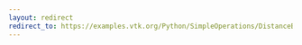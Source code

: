 ```yaml
---
layout: redirect
redirect_to: https://examples.vtk.org/Python/SimpleOperations/DistanceBetweenPoints/
---
```

